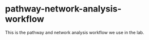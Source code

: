 # pathway-network-analysis-workflow
This is the pathway and network analysis workflow we use in the lab.
